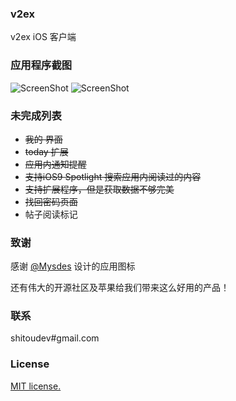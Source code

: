 ### v2ex
v2ex iOS 客户端

### 应用程序截图
![ScreenShot](https://raw.githubusercontent.com/shitoudev/v2ex/master/ScreenShot/s_1.jpg)
![ScreenShot](https://raw.githubusercontent.com/shitoudev/v2ex/master/ScreenShot/s_2.jpg)

### 未完成列表
* ~~我的 界面~~
* ~~today 扩展~~
* ~~应用内通知提醒~~
* ~~支持iOS9 Spotlight 搜索应用内阅读过的内容~~
* ~~支持扩展程序，但是获取数据不够完美~~
* ~~找回密码页面~~
* 帖子阅读标记

### 致谢
感谢 [@Mysdes](https://twitter.com/Mysdes) 设计的应用图标

还有伟大的开源社区及苹果给我们带来这么好用的产品！

### 联系
shitoudev#gmail.com

### License
[MIT license.](http://www.opensource.org/licenses/mit-license.php)
